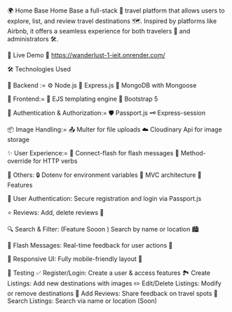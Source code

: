 🌍 Home Base
Home Base a full-stack 🧳 travel platform that allows users to explore, list, and review travel destinations 🗺️. Inspired by platforms like Airbnb, it offers a seamless experience for both travelers 🧭 and administrators 🛠️.

🚀 Live Demo
🔗 https://wanderlust-1-ieit.onrender.com/

🛠️ Technologies Used


🧩 Backend :=
⚙️ Node.js
🚂 Express.js
🍃 MongoDB with Mongoose

🎨 Frontend:=
🧾 EJS templating engine
🎨 Bootstrap 5

🔐 Authentication & Authorization:=
🛡️ Passport.js
🗝️ Express-session

📦 Image Handling:=
📤 Multer for file uploads
☁️ Cloudinary Api for image storage

✨ User Experience:=
💬 Connect-flash for flash messages
🔄 Method-override for HTTP verbs

🧰 Others:
🔒 Dotenv for environment variables
🧠 MVC architecture
📸 Features

🔐 User Authentication:
Secure registration and login via Passport.js

⭐ Reviews:
Add, delete reviews 💬

🔍 Search & Filter: (Feature Sooon )
Search by name or location 🏙️

📣 Flash Messages:
Real-time feedback for user actions 🚨

📱 Responsive UI:
Fully mobile-friendly layout 📲

🧪 Testing
✅ Register/Login: Create a user & access features
🏞️ Create Listings: Add new destinations with images
✏️ Edit/Delete Listings: Modify or remove destinations
🌟 Add Reviews: Share feedback on travel spots
🔎 Search Listings: Search via name or location (Soon)
